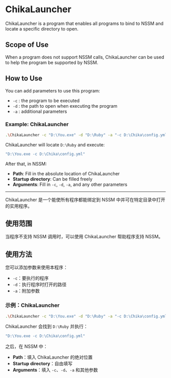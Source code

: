 # ChikaLauncher

ChikaLauncher is a program that enables all programs to bind to NSSM and locate a specific directory to open.

## Scope of Use

When a program does not support NSSM calls, ChikaLauncher can be used to help the program be supported by NSSM.

## How to Use

You can add parameters to use this program:

- `-c` : the program to be executed
- `-d` : the path to open when executing the program
- `-a` : additional parameters

### Example: ChikaLauncher

```bash
.\ChikaLauncher -c "D:\You.exe" -d "D:\Ruby" -a "-c D:\Chika\config.yml"
```

ChikaLauncher will locate `D:\Ruby` and execute:

```bash
"D:\You.exe -c D:\Chika\config.yml"
```

After that, in NSSM:

- **Path**: Fill in the absolute location of ChikaLauncher
- **Startup directory**: Can be filled freely
- **Arguments**: Fill in `-c`, `-d`, `-a`, and any other parameters

---

ChikaLauncher 是一个能使所有程序都能绑定到 NSSM 中并可在特定目录中打开的实用程序。

## 使用范围

当程序不支持 NSSM 调用时，可以使用 ChikaLauncher 帮助程序支持 NSSM。

## 使用方法

您可以添加参数来使用本程序：

- `-c`：要执行的程序
- `-d`：执行程序时打开的路径
- `-a`：附加参数

### 示例：ChikaLauncher

```bash
.\ChikaLauncher -c "D:\You.exe" -d "D:\Ruby" -a "-c D:\Chika\config.yml"
```

ChikaLauncher 会找到 `D:\Ruby` 并执行：

```bash
"D:\You.exe -c D:\Chika\config.yml"
```

之后，在 NSSM 中：

- **Path**：填入 ChikaLauncher 的绝对位置
- **Startup directory**：自由填写
- **Arguments**：填入 `-c`、`-d`、`-a` 和其他参数
